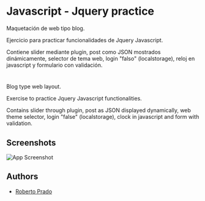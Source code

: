 
# Javascript - Jquery practice

Maquetación de web tipo blog.

Ejercicio para practicar funcionalidades de Jquery Javascript.

Contiene slider mediante plugin, post como JSON mostrados dinámicamente, selector de tema web, login "falso" (localstorage), reloj en javascript y formulario con validación.
#

Blog type web layout.

Exercise to practice Jquery Javascript functionalities.

Contains slider through plugin, post as JSON displayed dynamically, web theme selector, login "false" (localstorage), clock in javascript and form with validation.




## Screenshots

![App Screenshot](https://i.ibb.co/fHySKMS/2.jpg)

  
## Authors

- [Roberto Prado](https://github.com/Roberto12586)

  
